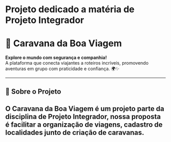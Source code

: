 <h1>Projeto dedicado a matéria de Projeto Integrador</h1>

# 🚐 Caravana da Boa Viagem

**Explore o mundo com segurança e companhia!**  
A plataforma que conecta viajantes a roteiros incríveis, promovendo aventuras em grupo com praticidade e confiança. 🌍✨

---

## 📌 Sobre o Projeto

O **Caravana da Boa Viagem** é um projeto parte da disciplina de Projeto Integrador, nossa proposta é facilitar a organização de viagens, cadastro de localidades junto de criação de caravanas.
---
